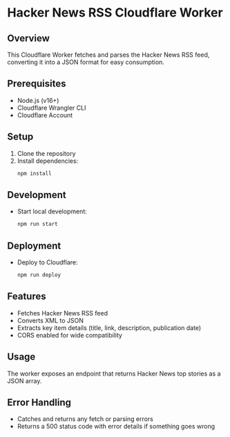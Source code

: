 # Hacker News RSS Cloudflare Worker

## Overview
This Cloudflare Worker fetches and parses the Hacker News RSS feed, converting it into a JSON format for easy consumption.

## Prerequisites
- Node.js (v16+)
- Cloudflare Wrangler CLI
- Cloudflare Account

## Setup
1. Clone the repository
2. Install dependencies:
   ```bash
   npm install
   ```

## Development
- Start local development:
  ```bash
  npm run start
  ```

## Deployment
- Deploy to Cloudflare:
  ```bash
  npm run deploy
  ```

## Features
- Fetches Hacker News RSS feed
- Converts XML to JSON
- Extracts key item details (title, link, description, publication date)
- CORS enabled for wide compatibility

## Usage
The worker exposes an endpoint that returns Hacker News top stories as a JSON array.

## Error Handling
- Catches and returns any fetch or parsing errors
- Returns a 500 status code with error details if something goes wrong
